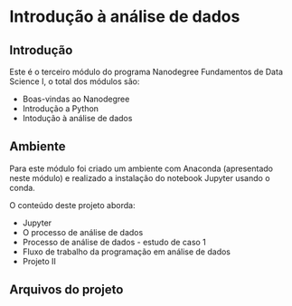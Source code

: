 # Introdução à análise de dados

## Introdução
Este é o terceiro módulo do programa Nanodegree Fundamentos de Data Science I, o total dos módulos são:

* Boas-vindas ao Nanodegree
* Introdução a Python
* Intodução à análise de dados

## Ambiente
Para este módulo foi criado um ambiente com Anaconda (apresentado neste módulo) e realizado a instalação do notebook Jupyter usando o conda.

O conteúdo deste projeto aborda:
* Jupyter
* O processo de análise de dados
* Processo de análise de dados - estudo de caso 1
* Fluxo de trabalho da programação em análise de dados
* Projeto II

## Arquivos do projeto
 